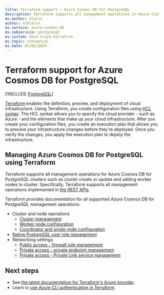 ```yaml
---
title: Terraform support – Azure Cosmos DB for PostgreSQL
description: Terraform supports all management operations in Azure Cosmos DB for PostgreSQL
ms.author: nlarin
author: niklarin
ms.service: azure-cosmos-db
ms.subservice: postgresql
ms.custom: devx-track-terraform
ms.topic: conceptual
ms.date: 01/02/2024
---
```


# Terraform support for Azure Cosmos DB for PostgreSQL

[!INCLUDE [PostgreSQL](../includes/appliesto-postgresql.md)]

[Terraform](https://www.terraform.io/) enables the definition, preview, and deployment of cloud infrastructure. Using Terraform, you create configuration files using [HCL syntax](https://developer.hashicorp.com/terraform/language/syntax/configuration). The HCL syntax allows you to specify the cloud provider - such as Azure - and the elements that make up your cloud infrastructure. After you create your configuration files, you create an execution plan that allows you to preview your infrastructure changes before they're deployed. Once you verify the changes, you apply the execution plan to deploy the infrastructure.

## Managing Azure Cosmos DB for PostgreSQL using Terraform

Terraform supports all management operations for Azure Cosmos DB for PostgreSQL clusters such as cluster create or update and adding worker nodes to cluster. Specifically, Terraform supports all management operations implemented in [the REST APIs](/rest/api/postgresqlhsc/).

Terraform provides documentation for all supported Azure Cosmos DB for PostgreSQL management operations.

* Cluster and node operations
    * [Cluster management](https://registry.terraform.io/providers/hashicorp/azurerm/latest/docs/resources/cosmosdb_postgresql_cluster)
    * [Worker node configuration](https://registry.terraform.io/providers/hashicorp/azurerm/latest/docs/resources/cosmosdb_postgresql_node_configuration)
    * [Coordinator and single node configuration](https://registry.terraform.io/providers/hashicorp/azurerm/latest/docs/resources/cosmosdb_postgresql_coordinator_configuration)
* [Native PostgreSQL user role management](https://registry.terraform.io/providers/hashicorp/azurerm/latest/docs/resources/cosmosdb_postgresql_role)
* Networking settings
    * [Public access - firewall rule management](https://registry.terraform.io/providers/hashicorp/azurerm/latest/docs/resources/cosmosdb_postgresql_firewall_rule)
    * [Private access - private endpoint management](https://registry.terraform.io/providers/hashicorp/azurerm/latest/docs/resources/private_endpoint)
    * [Private access - Private Link service management](https://registry.terraform.io/providers/hashicorp/azurerm/latest/docs/resources/private_link_service)

## Next steps

* See [the latest documentation for Terraform's Azure provider](https://registry.terraform.io/providers/hashicorp/azurerm/latest/docs).
* Learn to [use Azure CLI authentication in Terraform](https://registry.terraform.io/providers/hashicorp/azurerm/latest/docs/guides/azure_cli).
